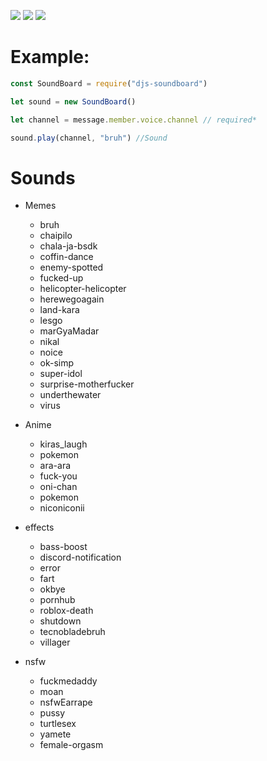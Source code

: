 <p ="center">
   <img src="https://img.shields.io/npm/dt/djs-soundboard?style=for-the-badge">
   <img src="https://img.shields.io/npm/v/djs-soundboard?style=for-the-badge">
   <a href = "https://discord.gg/7UQaVPBQka" > <img src="https://img.shields.io/badge/Server-Invite-brightgreen" href = "">
   </a>
</p>   

# Example: 
```js
const SoundBoard = require("djs-soundboard")

let sound = new SoundBoard()

let channel = message.member.voice.channel // required*

sound.play(channel, "bruh") //Sound
```

# Sounds
+ Memes
  - bruh
  - chaipilo
  - chala-ja-bsdk
  - coffin-dance
  - enemy-spotted
  - fucked-up
  - helicopter-helicopter
  - herewegoagain
  - land-kara
  - lesgo
  - marGyaMadar
  - nikal
  - noice
  - ok-simp
  - super-idol
  - surprise-motherfucker
  - underthewater
  - virus

+ Anime
  - kiras_laugh
  - pokemon
  - ara-ara
  - fuck-you
  - oni-chan
  - pokemon
  - niconiconii
+ effects
  - bass-boost
  - discord-notification
  - error
  - fart
  - okbye
  - pornhub
  - roblox-death
  - shutdown
  - tecnobladebruh
  - villager
+ nsfw
  - fuckmedaddy
  - moan
  - nsfwEarrape
  - pussy
  - turtlesex
  - yamete
  - female-orgasm

